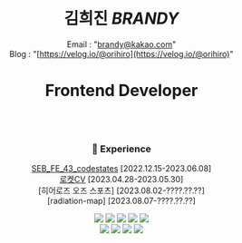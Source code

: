 <div align="center">
  

  


  # 김희진 *BRANDY*
  Email : "brandy@kakao.com"
  <br>
Blog : "[https://velog.io/@orihiro](https://velog.io/@orihiro)"


 # Frontend Developer
 <br>
 <br>
 
### 💼 Experience
[SEB_FE_43_codestates](https://github.com/codestates-seb) [2022.12.15-2023.06.08]
<br>
[로켓CV](http://main-project-cv-deploy.s3-website.ap-northeast-2.amazonaws.com) [2023.04.28-2023.05.30]
<br>
[히어로즈 오즈 스포츠] [2023.08.02-????.??.??]
<br>
[radiation-map] [2023.08.07-????.??.??]

  <img src="https://img.shields.io/badge/JavaScript-F7DF1E?style=flat-square&logo=JavaScript&logoColor=white"/>
  <img src="https://img.shields.io/badge/TypeScript-3178C6?style=flat-square&logo=TypeScript&logoColor=white"/>
<img src="https://img.shields.io/badge/react-61DAFB?style=flat-square&logo=react&logoColor=white"/>
<img src="https://img.shields.io/badge/recoil-3578E5?style=flat-square&logo=recoil&logoColor=white"/>
<img src="https://img.shields.io/badge/next.js-000000?style=flat-square&logo=next.js&logoColor=white"/>
<br>
<img src="https://img.shields.io/badge/styled-components-DB7093?style=flat-square&logo=styled-components&logoColor=white"/>
<img src="https://img.shields.io/badge/Tailwind CSS-06B6D4?style=flat-square&logo=Tailwind CSS&logoColor=white"/>
<img src="https://img.shields.io/badge/MUI-007FFF?style=flat-square&logo=MUI&logoColor=white"/>
<img src="https://img.shields.io/badge/figma-F24E1E?style=flat-square&logo=figma&logoColor=white"/>
 
</div>
